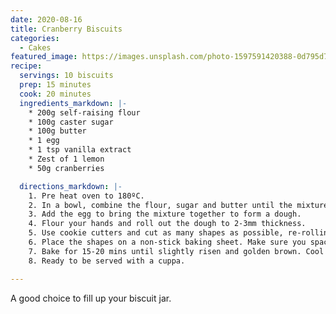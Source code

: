 ```yaml
---
date: 2020-08-16
title: Cranberry Biscuits
categories:
  - Cakes
featured_image: https://images.unsplash.com/photo-1597591420388-0d795d7f3e6f?ixlib=rb-1.2.1&auto=format&fit=crop&w=675&q=80
recipe:
  servings: 10 biscuits
  prep: 15 minutes
  cook: 20 minutes
  ingredients_markdown: |-
    * 200g self-raising flour
    * 100g caster sugar
    * 100g butter
    * 1 egg
    * 1 tsp vanilla extract
    * Zest of 1 lemon
    * 50g cranberries

  directions_markdown: |-
    1. Pre heat oven to 180ºC.
    2. In a bowl, combine the flour, sugar and butter until the mixture resembles breadcrumbs.
    3. Add the egg to bring the mixture together to form a dough.
    4. Flour your hands and roll out the dough to 2-3mm thickness.
    5. Use cookie cutters and cut as many shapes as possible, re-rolling the dough and cutting again.
    6. Place the shapes on a non-stick baking sheet. Make sure you space them out as the biscuits will rise when baking.
    7. Bake for 15-20 mins until slightly risen and golden brown. Cool on a wire rack.
    8. Ready to be served with a cuppa.

---
```

A good choice to fill up your biscuit jar.

